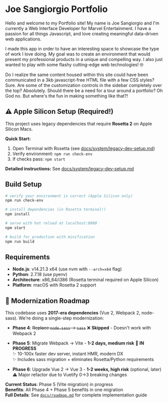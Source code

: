 # Joe Sangiorgio Portfolio

Hello and welcome to my Portfolio site! My name is Joe Sangiorgio and I'm currently a Web Interface Developer for Marvel Entertainment. I have a passion for all things Javascript, and love creating meaningful data-driven web applications.

I made this app in order to have an interesting space to showcase the type of work I love doing. My goal was to create an environment that would present my professional products in a unique and compelling way. I also just wanted to play with some flashy cutting-edge web technologies! 🤓

Do I realize the same content housed within this site could have been communicated in a 3kb javascript-free HTML file with a few CSS styles? Sure. Are some of the customization controls in the sidebar completely over the top? Absolutely. Should there be a need for a tour around a portfolio? Oh God no. But where's the fun in making something like that?!

## ⚠️ Apple Silicon Setup (Required!)

This project uses legacy dependencies that require **Rosetta 2** on Apple Silicon Macs.

**Quick Start:**
1. Open Terminal with Rosetta (see [docs/system/legacy-dev-setup.md](docs/system/legacy-dev-setup.md))
2. Verify environment: `npm run check-env`
3. If checks pass: `npm start`

**Detailed instructions:** See [docs/system/legacy-dev-setup.md](docs/system/legacy-dev-setup.md)

## Build Setup

```bash
# verify your environment is correct (Apple Silicon only)
npm run check-env

# install dependencies (in Rosetta terminal!)
npm install

# serve with hot reload at localhost:8080
npm start

# build for production with minification
npm run build
```

## Requirements

- **Node.js**: v14.21.3 x64 (use nvm with `--arch=x64` flag)
- **Python**: 2.7.18 (use pyenv)
- **Architecture**: x86_64/i386 (Rosetta terminal required on Apple Silicon)
- **Platform**: macOS with Rosetta 2 support

## 🚀 Modernization Roadmap

This codebase uses **2017-era dependencies** (Vue 2, Webpack 2, node-sass). We're doing a single-step modernization:

- **Phase 4**: ~~Replace `node-sass` → `sass`~~ ❌ **Skipped** - Doesn't work with Webpack 2
  
- **Phase 5**: Migrate Webpack → Vite - **1-2 days, medium risk** 🔄 **IN PROGRESS**  
  ✨ 10-100x faster dev server, instant HMR, modern DX  
  ✨ Includes sass migration + eliminates Rosetta/Python requirements
  
- **Phase 6**: Upgrade Vue 2 → Vue 3 - **1-2 weeks, high risk** (optional, later)  
  ⚠️ Major refactor due to Vuetify 0→3 breaking changes

**Current Status**: Phase 5 (Vite migration) in progress  
**Benefits**: All Phase 4 + Phase 5 benefits in one migration  
**Full Details**: See [`docs/roadmap.md`](docs/roadmap.md) for complete implementation guide
